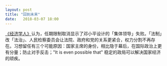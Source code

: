 ```yaml
---
layout: post
title: "回到未来"
date:   2018-03-07 18:00
---
```


[《经济学人》](https://www.economist.com/news/china/21737543-unhappiness-china-palpable-xi-jinping-decides-abolish-presidential-term-limits)认为，任期限制取消显示了邓小平设计的「集体领导」失败。「法制」改「法治」、人民检察委员会让法院、政府和党的关系更紧合，权力分割不再存在。习想留任有三个可能原因：国家主席的身份，相比隐于幕后，在国际政治上更有分量；防止对手反击；"It is even possible that" 稳定的政局可以解决国家经济的顽疾。
